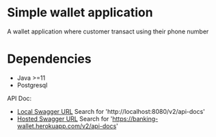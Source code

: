 # Simple wallet application
A wallet application where customer transact using their phone number

# Dependencies
- Java >=11
- Postgresql

API Doc:
- [Local Swagger URL](http://localhost:8080/swagger-ui/index.html) Search for 'http://localhost:8080/v2/api-docs'
- [Hosted Swagger URL](https://banking-wallet.herokuapp.com/swagger-ui/index.html) Search for 'https://banking-wallet.herokuapp.com/v2/api-docs'
